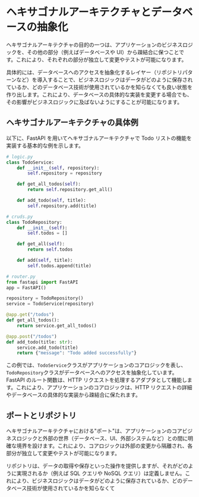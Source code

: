 # ヘキサゴナルアーキテクチャとデータベースの抽象化

ヘキサゴナルアーキテクチャの目的の一つは、アプリケーションのビジネスロジックを、その他の部分（例えばデータベースや UI）から疎結合に保つことです。これにより、それぞれの部分が独立して変更やテストが可能になります。

具体的には、データベースへのアクセスを抽象化するレイヤー（リポジトリパターンなど）を導入することで、ビジネスロジックはデータがどのように保存されているか、どのデータベース技術が使用されているかを知らなくても良い状態を作り出します。これにより、データベースの具体的な実装を変更する場合でも、その影響がビジネスロジックに及ばないようにすることが可能になります。

## ヘキサゴナルアーキテクチャの具体例

以下に、FastAPI を用いてヘキサゴナルアーキテクチャで Todo リストの機能を実装する基本的な例を示します。

```py
# logic.py
class TodoService:
    def __init__(self, repository):
        self.repository = repository

    def get_all_todos(self):
        return self.repository.get_all()

    def add_todo(self, title):
        self.repository.add(title)

# cruds.py
class TodoRepository:
    def __init__(self):
        self.todos = []

    def get_all(self):
        return self.todos

    def add(self, title):
        self.todos.append(title)

# router.py
from fastapi import FastAPI
app = FastAPI()

repository = TodoRepository()
service = TodoService(repository)

@app.get("/todos")
def get_all_todos():
    return service.get_all_todos()

@app.post("/todos")
def add_todo(title: str):
    service.add_todo(title)
    return {"message": "Todo added successfully"}
```

この例では、`TodoService`クラスがアプリケーションのコアロジックを表し、`TodoRepository`クラスがデータベースへのアクセスを抽象化しています。FastAPI のルート関数は、HTTP リクエストを処理するアダプタとして機能します。これにより、アプリケーションのコアロジックは、HTTP リクエストの詳細やデータベースの具体的な実装から疎結合に保たれます。

## ポートとリポジトリ

ヘキサゴナルアーキテクチャにおける"ポート"は、アプリケーションのコアビジネスロジックと外部の世界（データベース、UI、外部システムなど）との間に明確な境界を設けます。これにより、コアロジックは外部の変更から隔離され、各部分が独立して変更やテストが可能になります。

リポジトリは、データの取得や保存といった操作を提供しますが、それがどのように実現されるか（例えば SQL クエリや NoSQL クエリ）は定義しません。これにより、ビジネスロジックはデータがどのように保存されているか、どのデータベース技術が使用されているかを知らなくて
